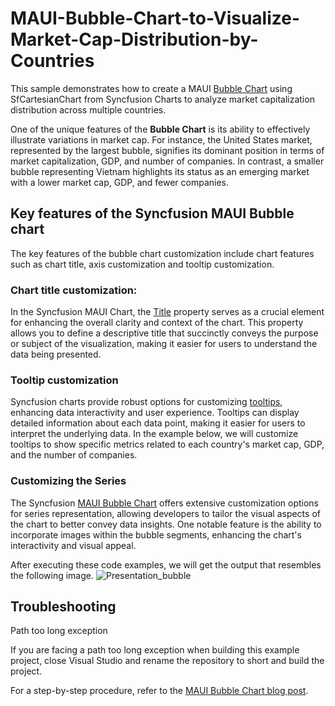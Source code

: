 # MAUI-Bubble-Chart-to-Visualize-Market-Cap-Distribution-by-Countries
This sample demonstrates how to create a MAUI [Bubble Chart](https://www.syncfusion.com/maui-controls/maui-cartesian-charts/chart-types/maui-bubble-chart) using SfCartesianChart from Syncfusion Charts to analyze market capitalization distribution across multiple countries.

One of the unique features of the **Bubble Chart** is its ability to effectively illustrate variations in market cap. For instance, the United States market, represented by the largest bubble, signifies its dominant position in terms of market capitalization, GDP, and number of companies. In contrast, a smaller bubble representing Vietnam highlights its status as an emerging market with a lower market cap, GDP, and fewer companies.

## Key features of the Syncfusion MAUI Bubble chart
The key features of the bubble chart customization include chart features such as chart title, axis customization and tooltip customization.

### Chart title customization:
In the Syncfusion MAUI Chart, the [Title](https://help.syncfusion.com/cr/maui/Syncfusion.Maui.Charts.ChartBase.html#Syncfusion_Maui_Charts_ChartBase_Title) property serves as a crucial element for enhancing the overall clarity and context of the chart. This property allows you to define a descriptive title that succinctly conveys the purpose or subject of the visualization, making it easier for users to understand the data being presented.

### Tooltip customization
Syncfusion charts provide robust options for customizing [tooltips](https://help.syncfusion.com/maui/cartesian-charts/tooltip#template), enhancing data interactivity and user experience. Tooltips can display detailed information about each data point, making it easier for users to interpret the underlying data. In the example below, we will customize tooltips to show specific metrics related to each country's market cap, GDP, and the number of companies.


### Customizing the Series
The Syncfusion [MAUI Bubble Chart](https://help.syncfusion.com/maui/cartesian-charts/bubble) offers extensive customization options for series representation, allowing developers to tailor the visual aspects of the chart to better convey data insights. One notable feature is the ability to incorporate images within the bubble segments, enhancing the chart's interactivity and visual appeal.

After executing these code examples, we will get the output that resembles the following image.
![Presentation_bubble](https://github.com/user-attachments/assets/75c60a13-1a3a-47a6-aac9-0699afbec967)

## Troubleshooting
Path too long exception

If you are facing a path too long exception when building this example project, close Visual Studio and rename the repository to short and build the project.

For a step-by-step procedure, refer to the [MAUI Bubble Chart blog post]().
